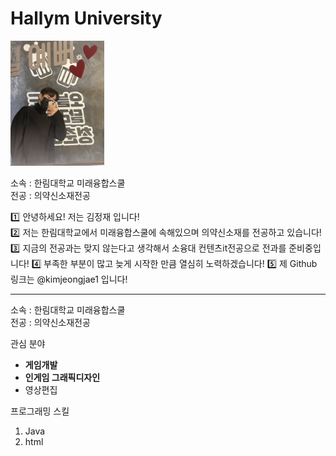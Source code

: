 # Hallym University

<img src=내사진.jpg height=200 widht=200>


소속 : 한림대학교 미래융합스쿨       
전공 : 의약신소재전공

:one: 안녕하세요! 저는 김정재 입니다!       
:two: 저는 한림대학교에서 미래융합스쿨에 속해있으며 의약신소재를 전공하고 있습니다!
:three: 지금의 전공과는 맞지 않는다고 생각해서 소융대 컨텐츠it전공으로 전과를 준비중입니다!
:four: 부족한 부분이 많고 늦게 시작한 만큼 열심히 노력하겠습니다!
:five: 제 Github 링크는 @kimjeongjae1 입니다!

---

소속 : 한림대학교 미래융합스쿨       
전공 : 의약신소재전공

관심 분야
* **게임개발**
* **인게임 그래픽디자인**
* 영상편집 

프로그래밍 스킬      
1. Java
2. html


